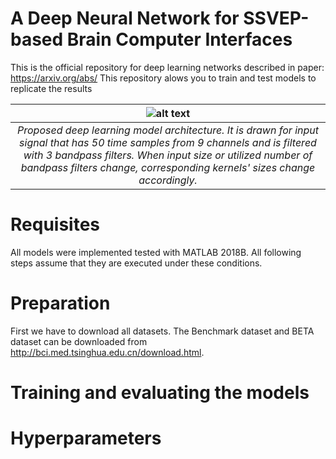 # A Deep Neural Network for SSVEP-based Brain Computer Interfaces
This is the official repository for deep learning networks described in paper: https://arxiv.org/abs/ 
This repository alows you to train and test models to replicate the results

|![alt text](https://github.com/osmanberke/Deep-SSVEP-BCI/blob/main/architechture.jpeg)|
|:--:| 
|*Proposed deep learning model architecture. It is drawn for input signal that has 50 time samples from 9 channels and is filtered with 3 bandpass filters. When input size or utilized number of bandpass filters change, corresponding kernels' sizes change accordingly.*|


# Requisites

All models were implemented tested with MATLAB 2018B. All following steps assume that they are executed under these conditions.

# Preparation
First we have to download all datasets.
The Benchmark dataset and BETA dataset can be downloaded from http://bci.med.tsinghua.edu.cn/download.html.



# Training and evaluating the models

# Hyperparameters
